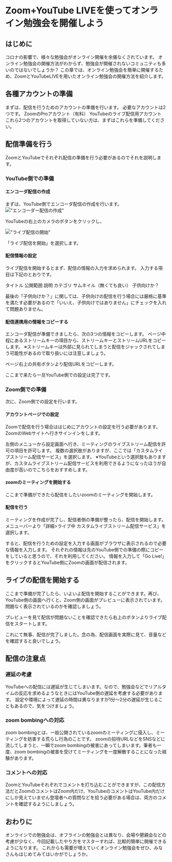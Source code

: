 # Zoom+YouTube LIVEを使ってオンライン勉強会を開催しよう

## はじめに
コロナの影響で、様々な勉強会がオンライン開催を余儀なくされています。
オンライン勉強会の開催方法がわからず、勉強会が開催されないコミュニティも多いのではないでしょうか？
この章では、オンライン勉強会を簡単に開催するため、ZoomとYouTubeLIVEを用いたオンライン勉強会の開催方法を紹介します。

## 各種アカウントの準備

まずは、配信を行うためのアカウントの準備を行います。
必要なアカウントは2つです。
ZoomのProアカウント（有料）
YouTubeのライブ配信用アカウント
これら2つのアカウントを取得していない方は、まずはこれらを準備してください。

## 配信準備を行う

ZoomとYouTubeでそれぞれ配信の準備を行う必要があるのでそれを説明します。

### YouTube側での準備
#### エンコーダ配信の作成
まずは、YouTube側でエンコーダ配信の作成を行います。
!["エンコーダー配信の作成"](chap-zoommeetup/image7.png?scale=1.0)

YouTubeの右上のカメラのボタンをクリックし、

!["ライブ配信の開始"](chap-zoommeetup/image9.png?scale=1.0)

「ライブ配信を開始」を選択します。

#### 配信情報の設定
ライブ配信を開始するとまず、配信の情報の入力を求められます。
入力する項目は下記のとおりです。

タイトル
公開範囲
説明
カテゴリ
サムネイル（無くても良い）
子供向けか？

最後の「子供向けか？」に関しては、子供向けの配信を行う場合には厳格に基準を満たす必要があるので「いいえ、子供向けではありません」にチェックを入れて問題ありません。



#### 配信連携用の情報をコピーする
エンコーダ配信が準備できましたら、次の3つの情報をコピーします。
ページ中程にあるストリームキーの項目から、ストリームキーとストリームURLをコピーします。
※ストリームキーは外部に見られてしまうと配信をジャックされてしまう可能性があるので取り扱いには注意しましょう。



ページ右上の共有ボタンより配信URLをコピーします。



ここまで来たら一旦YouTube側での設定は完了です。

### Zoom側での準備
次に、Zoom側での設定を行います。
#### アカウントページでの設定
Zoomで配信を行う場合ははじめにアカウントの設定を行う必要があります。
ZoomのWebサイトへ行きサインインをします。

左側のメニューから設定画面へ行き、ミーティングのライブストリーム配信を許可の項目を許可します。
複数の選択肢がありますが、ここでは「カスタムライブストリーム配信サービス」を選択します。
※YouTubeという選択肢もありますが、カスタムライブストリーム配信サービスを利用できるようになったほうが自由度が高いのでこちらをおすすめします。


#### zoomのミーティングを開始する
ここまで準備ができたら配信をしたいzoomのミーティングを開始します。

#### 配信を行う
ミーティングを作成が完了し、配信者側の準備が整ったら、配信を開始します。
メニューバーより「詳細>ライブ中 カスタムライブストリーム配信サービス」を選択します。

すると、配信を行うための設定を入力する画面がブラウザに表示されるので必要な情報を入力します。
それぞれの情報は先のYouTube側での準備の際にコピーをしていると思うので、それを利用してください。
情報を入力して「Go Live!」をクリックするとYouTube側にZoomの画面が配信されます。


## ライブの配信を開始する
ここまで準備が完了したら、いよいよ配信を開始することができます。再び、YouTube側の画面へ行くと、Zoom側の画面がプレビューに表示されています。問題なく表示されているのかを確認しましょう。


プレビューを見て配信が問題ないことを確認できたら右上のボタンよりライブ配信をスタートします。



これにて無事、配信が完了しました。念の為、配信画面を実際に見て、音量などを確認すると良いでしょう。

## 配信の注意点
### 遅延の考慮
YouTubeへの配信には遅延が生じてしまいます。なので、勉強会などでリアルタイムの反応を求めるようなときにはYouTube側の遅延を考慮する必要があります。
設定や環境によって遅延の時間は異なりますが1分〜2分の遅延が生じることもあるので、気をつけましょう。

### zoom bombingへの対応
zoom bombingとは、一般公開されているzoomのミーティングに侵入し、ミーティングを妨害する荒らし行為のことです。
zoomの招待URLなどをSNSなどに流してしまうと、一瞬でzoom bombingの被害にあってしまいます。筆者も一度、zoom bombingの被害を受けてミーティングを一度解散することになった経験があります。

### コメントへの対応
ZoomとYouTubeそれぞれでコメントを打ち込むことができますが、この配信方法だとZoomのコメントはZoom内だけ、YouTubeのコメントはYouTube内だけにしか見えていません登壇者への質問などを拾う必要がある場合は、両方のコメントを確認するようにしましょう。

## おわりに
オンラインでの勉強会は、オフラインの勉強会とは異なり、会場や懇親会などの考慮が少なく、今回記載したやり方をマスターすれば、比較的簡単に開催できるようになります。
これからも需要が増えていくオンライン勉強会をぜひ、みなさんもはじめてみてはいかがでしょうか。
